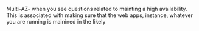 Multi-AZ- when you see questions related to mainting a high availability. This is associated with making sure that the web apps,
instance, whatever you are running is mainined in the likely 
